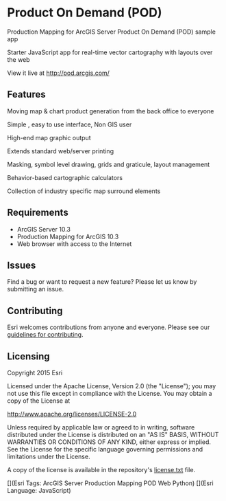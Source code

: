 Product On Demand (POD)
===

Production Mapping for ArcGIS Server Product On Demand (POD) sample app

Starter JavaScript app for real-time vector cartography with layouts over the web



View it live at http://pod.arcgis.com/


## Features
  Moving map & chart product generation from the back office to everyone
  
  Simple , easy to use interface, Non GIS user
  
  High-end map graphic output
  
  Extends standard web/server printing
  
  Masking, symbol level drawing, grids and graticule, layout management

  Behavior-based cartographic calculators 
  
  Collection of industry specific map surround elements
  


## Requirements


* ArcGIS Server 10.3
* Production Mapping for ArcGIS 10.3
* Web browser with access to the Internet



## Issues
Find a bug or want to request a new feature? Please let us know by submitting an issue.




## Contributing
Esri welcomes contributions from anyone and everyone. Please see our [guidelines for contributing](https://github.com/esri/contributing).




## Licensing
Copyright 2015 Esri


Licensed under the Apache License, Version 2.0 (the "License");
you may not use this file except in compliance with the License.
You may obtain a copy of the License at


   http://www.apache.org/licenses/LICENSE-2.0


Unless required by applicable law or agreed to in writing, software
distributed under the License is distributed on an "AS IS" BASIS,
WITHOUT WARRANTIES OR CONDITIONS OF ANY KIND, either express or implied.
See the License for the specific language governing permissions and
limitations under the License.


A copy of the license is available in the repository's [license.txt]( https://raw.github.com/Esri/Product_On_Demand/master/license.txt) file.


[](Esri Tags: ArcGIS Server Production Mapping POD Web Python)
[](Esri Language: JavaScript)
